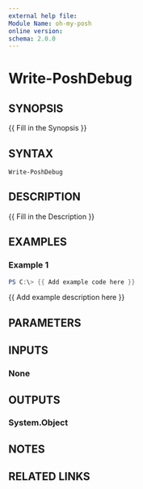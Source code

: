 ```yaml
---
external help file:
Module Name: oh-my-posh
online version:
schema: 2.0.0
---
```


# Write-PoshDebug

## SYNOPSIS
{{ Fill in the Synopsis }}

## SYNTAX

```
Write-PoshDebug
```

## DESCRIPTION
{{ Fill in the Description }}

## EXAMPLES

### Example 1
```powershell
PS C:\> {{ Add example code here }}
```

{{ Add example description here }}

## PARAMETERS

## INPUTS

### None

## OUTPUTS

### System.Object
## NOTES

## RELATED LINKS
